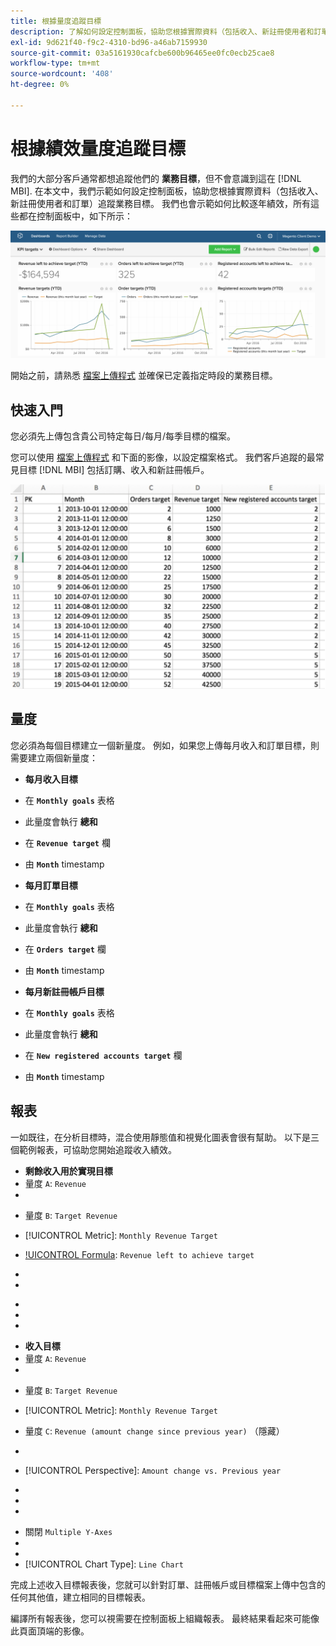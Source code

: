 ```yaml
---
title: 根據量度追蹤目標
description: 了解如何設定控制面板，協助您根據實際資料（包括收入、新註冊使用者和訂單）追蹤業務目標。
exl-id: 9d621f40-f9c2-4310-bd96-a46ab7159930
source-git-commit: 03a5161930cafcbe600b96465ee0fc0ecb25cae8
workflow-type: tm+mt
source-wordcount: '408'
ht-degree: 0%

---
```


# 根據績效量度追蹤目標

我們的大部分客戶通常都想追蹤他們的 **業務目標**，但不會意識到這在 [!DNL MBI]. 在本文中，我們示範如何設定控制面板，協助您根據實際資料（包括收入、新註冊使用者和訂單）追蹤業務目標。 我們也會示範如何比較逐年績效，所有這些都在控制面板中，如下所示：

![](../../assets/Goals-_dashboard_2.png)

開始之前，請熟悉 [檔案上傳程式](../importing-data/connecting-data/using-file-uploader.md) 並確保已定義指定時段的業務目標。

## 快速入門

您必須先上傳包含貴公司特定每日/每月/每季目標的檔案。

您可以使用 [檔案上傳程式](../importing-data/connecting-data/using-file-uploader.md) 和下面的影像，以設定檔案格式。 我們客戶追蹤的最常見目標 [!DNL MBI] 包括訂購、收入和新註冊帳戶。

![](../../assets/Goals-_Excel.png)

## 量度

您必須為每個目標建立一個新量度。 例如，如果您上傳每月收入和訂單目標，則需要建立兩個新量度：

* **每月收入目標**
* 在 **`Monthly goals`** 表格
* 此量度會執行 **總和**
* 在 **`Revenue target`** 欄
* 由 **`Month`** timestamp

* **每月訂單目標**
* 在 **`Monthly goals`** 表格
* 此量度會執行 **總和**
* 在 **`Orders target`** 欄
* 由 **`Month`** timestamp

* **每月新註冊帳戶目標**
* 在 **`Monthly goals`** 表格
* 此量度會執行 **總和**
* 在 **`New registered accounts target`** 欄
* 由 **`Month`** timestamp

## 報表

一如既往，在分析目標時，混合使用靜態值和視覺化圖表會很有幫助。 以下是三個範例報表，可協助您開始追蹤收入績效。

* **剩餘收入用於實現目標**
* 量度 `A`: `Revenue`
* 

   [!UICONTROL量度]: `Revenue`

* 量度 `B`: `Target Revenue`
* [!UICONTROL Metric]: `Monthly Revenue Target`

* [!UICONTROL Formula]: `Revenue left to achieve target`
* 
   [!UICONTROL公式]: `(B-A)`
* 

   [!UICONTROL Format]: `Number`

* [!UICONTROL Time period]:（您想要的任何相關時段）
* 
   [!UICONTROL Interval]: `Month`
* 

   [!UICONTROL圖表類型]: `Scalar`

* **收入目標**
* 量度 `A`: `Revenue`
* 

   [!UICONTROL量度]: `Revenue`

* 量度 `B`: `Target Revenue`
* [!UICONTROL Metric]: `Monthly Revenue Target`

* 量度 `C`: `Revenue (amount change since previous year)` （隱藏）
* 
   [!UICONTROL量度]: `Revenue`
* [!UICONTROL Perspective]: `Amount change vs. Previous year`

* [!UICONTROL Formula]:（去年這個月）
* 
   [!UICONTROL公式]: `(A-C)`
* 

   [!UICONTROL Format]: `Currency`

* 關閉 `Multiple Y-Axes`
* [!UICONTROL Time period]:（不管您想要什麼相關時段）*
* 
   [!UICONTROL Interval]: `Month`
* [!UICONTROL Chart Type]: `Line Chart`

完成上述收入目標報表後，您就可以針對訂單、註冊帳戶或目標檔案上傳中包含的任何其他值，建立相同的目標報表。

編譯所有報表後，您可以視需要在控制面板上組織報表。 最終結果看起來可能像此頁面頂端的影像。
